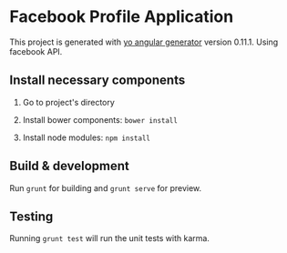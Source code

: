 # Facebook Profile Application

This project is generated with [yo angular generator](https://github.com/yeoman/generator-angular)
version 0.11.1. Using facebook API.

## Install necessary components

1) Go to project's directory

2) Install bower components: `bower install`

3) Install node modules: `npm install`

## Build & development

Run `grunt` for building and `grunt serve` for preview.

## Testing

Running `grunt test` will run the unit tests with karma.

